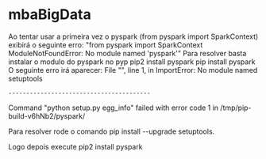 # mbaBigData
Ao tentar usar a primeira vez o pyspark (from pyspark import SparkContext) exibirá o seguinte erro:
"from pyspark import SparkContext
ModuleNotFoundError: No module named 'pyspark'"
Para resolver basta instalar o modulo do pyspark no pyp
pip2 install pyspark
pip install pyspark
O seguinte erro irá aparecer:
        File "<string>", line 1, in <module>
    ImportError: No module named setuptools
    
    ----------------------------------------
  Command "python setup.py egg_info" failed with error code 1 in /tmp/pip-build-v6hNb2/pyspark/

Para resolver rode o comando pip install --upgrade setuptools.

Logo depois execute 
pip2 install pyspark

